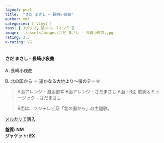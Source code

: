 ```yaml
---
layout: post
title:  "さだ まさし – 長崎小夜曲"
author: mmr
categories: [ Vinyl ]
tags: [ Jポップ, 懐メロ, 7インチ ]
image: ../assets/images/さだ まさし – 長崎小夜曲.jpg
rating: 3.5
v-rating: VG
---
```


#### さだ まさし – 長崎小夜曲

A. 長崎小夜曲 

B. 北の国から ー 遥かなる大地より〜蛍のテーマ

> A面アレンジ – 渡辺俊幸 B面アレンジ – さだまさし
A面・B面 歌詞＆ミュージック – さだまさし

> B面は、フジテレビ系「北の国から」の主題歌。

[メルカリで購入](https://jp.mercari.com/item/m45483880939)

<div class="mt-4 mb-4 d-flex align-items-center">
<strong class="mr-1">盤質: NM</strong>
</div>
<div class="mt-4 mb-4 d-flex align-items-center">
<strong class="mr-1">ジャケット: EX</strong>
</div>
